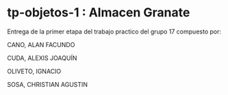 # tp-objetos-1 : Almacen Granate
Entrega de la primer etapa del trabajo practico  del grupo 17 compuesto por: 

CANO, ALAN FACUNDO

CUDA, ALEXIS JOAQUÍN

OLIVETO, IGNACIO

SOSA, CHRISTIAN AGUSTIN